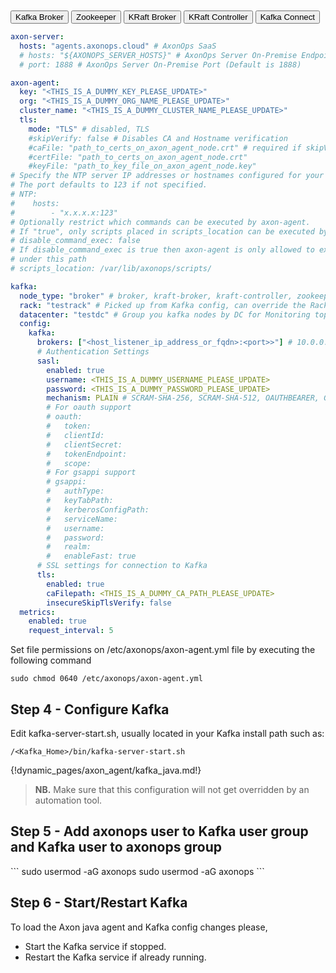 <br/>
<br/>

<div class="w3-bar w3-light-grey">
  <button class="w3-bar-item w3-button tabSelected w3-grey" id="Broker" onclick="selectKafkaType(event,'Broker')">Kafka Broker</button>
  <button class="w3-bar-item w3-button tabSelected" id="Zookeeper" onclick="selectKafkaType(event,'Zookeeper')">Zookeeper</button>
  <button class="w3-bar-item w3-button tabSelected" id="KRaftBroker" onclick="selectKafkaType(event,'KRaftBroker')">KRaft Broker</button>
  <button class="w3-bar-item w3-button tabSelected" id="KRaftController" onclick="selectKafkaType(event,'KRaftController')">KRaft Controller</button>
  <button class="w3-bar-item w3-button tabSelected" id="Connect" onclick="selectKafkaType(event,'Connect')">Kafka Connect</button>
</div>
<div id="Broker" class="axon_kafka_dynamic_s1">

```yaml hl_lines="7 8 9"
axon-server:
  hosts: "agents.axonops.cloud" # AxonOps SaaS
  # hosts: "${AXONOPS_SERVER_HOSTS}" # AxonOps Server On-Premise Endpoint
  # port: 1888 # AxonOps Server On-Premise Port (Default is 1888)

axon-agent:
  key: "<THIS_IS_A_DUMMY_KEY_PLEASE_UPDATE>"
  org: "<THIS_IS_A_DUMMY_ORG_NAME_PLEASE_UPDATE>"
  cluster_name: "<THIS_IS_A_DUMMY_CLUSTER_NAME_PLEASE_UPDATE>"
  tls:
    mode: "TLS" # disabled, TLS
    #skipVerify: false # Disables CA and Hostname verification
    #caFile: "path_to_certs_on_axon_agent_node.crt" # required if skipVerify is not set and you are using a self-signed cert
    #certFile: "path_to_certs_on_axon_agent_node.crt"
    #keyFile: "path_to_key_file_on_axon_agent_node.key"
# Specify the NTP server IP addresses or hostnames configured for your hosts
# The port defaults to 123 if not specified.
# NTP:
#    hosts:
#        - "x.x.x.x:123"
# Optionally restrict which commands can be executed by axon-agent.
# If "true", only scripts placed in scripts_location can be executed by axon-agent.
# disable_command_exec: false
# If disable_command_exec is true then axon-agent is only allowed to execute scripts
# under this path
# scripts_location: /var/lib/axonops/scripts/

kafka:
  node_type: "broker" # broker, kraft-broker, kraft-controller, zookeeper, connect
  rack: "testrack" # Picked up from Kafka config, can override the Rack for grouping nodes by Rack in Monitoring Topology
  datacenter: "testdc" # Group you kafka nodes by DC for Monitoring topology. 
  config:
    kafka:
      brokers: ["<host_listener_ip_address_or_fqdn>:<port>>"] # 10.0.0.2:9092 or 10.20.30.40:9094 or this_is_my_server.domain.com:9093
      # Authentication Settings
      sasl:
        enabled: true
        username: <THIS_IS_A_DUMMY_USERNAME_PLEASE_UPDATE>
        password: <THIS_IS_A_DUMMY_PASSWORD_PLEASE_UPDATE>
        mechanism: PLAIN # SCRAM-SHA-256, SCRAM-SHA-512, OAUTHBEARER, GSSAPI
        # For oauth support
        # oauth:
        #   token:
        #   clientId:
        #   clientSecret:
        #   tokenEndpoint:
        #   scope:
        # For gsappi support
        # gsappi:
        #   authType:
        #   keyTabPath:
        #   kerberosConfigPath:
        #   serviceName:
        #   username:
        #   password:
        #   realm:
        #   enableFast: true
      # SSL settings for connection to Kafka
      tls:
        enabled: true
        caFilepath: <THIS_IS_A_DUMMY_CA_PATH_PLEASE_UPDATE>
        insecureSkipTlsVerify: false
  metrics:
    enabled: true
    request_interval: 5
```
</div>

<div id="Zookeeper" class="axon_kafka_dynamic_s1" style="display:none">

```yaml hl_lines="7 8 9"
axon-server:
  hosts: "agents.axonops.cloud" # AxonOps SaaS
  # hosts: "${AXONOPS_SERVER_HOSTS}" # AxonOps Server On-Premise Endpoint
  # port: 1888 # AxonOps Server On-Premise Port (Default is 1888)

axon-agent:
  key: "<THIS_IS_A_DUMMY_KEY_PLEASE_UPDATE>"
  org: "<THIS_IS_A_DUMMY_ORG_NAME_PLEASE_UPDATE>"
  cluster_name: "<THIS_IS_A_DUMMY_CLUSTER_NAME_PLEASE_UPDATE>"
  tls:
    mode: "TLS" # disabled, TLS
    #skipVerify: false # Disables CA and Hostname verification
    #caFile: "path_to_certs_on_axon_agent_node.crt" # required if skipVerify is not set and you are using a self-signed cert
    #certFile: "path_to_certs_on_axon_agent_node.crt"
    #keyFile: "path_to_key_file_on_axon_agent_node.key"

# Specify the NTP server IP addresses or hostnames configured for your hosts
# The port defaults to 123 if not specified.
# NTP:
#    hosts:
#        - "x.x.x.x:123"
# Optionally restrict which commands can be executed by axon-agent.
# If "true", only scripts placed in scripts_location can be executed by axon-agent.
# disable_command_exec: false
# If disable_command_exec is true then axon-agent is only allowed to execute scripts
# under this path
# scripts_location: /var/lib/axonops/scripts/

kafka:
  node_type: "zookeeper" # broker, kraft-broker, kraft-controller, zookeeper, connect
  rack: "<EXAMPLE_COULD_BE_A_RACK_AZ_OR_REGION>"
  # Please do not change the below value for Zookeeper Nodes
  tier0:
    metrics:
      jvm_:
        - "java.lang:*"
      zk_:
        - "org.apache.ZooKeeperService:*"
```
</div>

<div id="KRaftBroker" class="axon_kafka_dynamic_s1" style="display:none">

```yaml hl_lines="7 8 9"
axon-server:
  hosts: "agents.axonops.cloud" # AxonOps SaaS
  # hosts: "${AXONOPS_SERVER_HOSTS}" # AxonOps Server On-Premise Endpoint
  # port: 1888 # AxonOps Server On-Premise Port (Default is 1888)

axon-agent:
  key: "<THIS_IS_A_DUMMY_KEY_PLEASE_UPDATE>"
  org: "<THIS_IS_A_DUMMY_ORG_NAME_PLEASE_UPDATE>"
  cluster_name: "<THIS_IS_A_DUMMY_CLUSTER_NAME_PLEASE_UPDATE>"
  tls:
    mode: "TLS" # disabled, TLS
    #skipVerify: false # Disables CA and Hostname verification
    #caFile: "path_to_certs_on_axon_agent_node.crt" # required if skipVerify is not set and you are using a self-signed cert
    #certFile: "path_to_certs_on_axon_agent_node.crt"
    #keyFile: "path_to_key_file_on_axon_agent_node.key"

# Specify the NTP server IP addresses or hostnames configured for your hosts
# The port defaults to 123 if not specified.
# NTP:
#    hosts:
#        - "x.x.x.x:123"
# Optionally restrict which commands can be executed by axon-agent.
# If "true", only scripts placed in scripts_location can be executed by axon-agent.
# disable_command_exec: false
# If disable_command_exec is true then axon-agent is only allowed to execute scripts
# under this path
# scripts_location: /var/lib/axonops/scripts/

kafka:
  node_type: "kraft-broker" # broker, kraft-broker, kraft-controller, zookeeper, connect
  rack: "testrack" # Picked up from Kafka config, can override the Rack for grouping nodes by Rack in Monitoring Topology
  datacenter: "testdc" # Group you kafka nodes by DC for Monitoring topology. 
  config:
    kafka:
      brokers: ["<host_listener_ip_address_or_fqdn>:<port>>"] # 10.0.0.2:9092 or 10.20.30.40:9094 or this_is_my_server.domain.com:9093
      # Authentication Settings
      sasl:
        enabled: true
        username: <THIS_IS_A_DUMMY_USERNAME_PLEASE_UPDATE>
        password: <THIS_IS_A_DUMMY_PASSWORD_PLEASE_UPDATE>
        mechanism: PLAIN # SCRAM-SHA-256, SCRAM-SHA-512, OAUTHBEARER, GSSAPI
        # For oauth support
        # oauth:
        #   token:
        #   clientId:
        #   clientSecret:
        #   tokenEndpoint:
        #   scope:
        # For gsappi support
        # gsappi:
        #   authType:
        #   keyTabPath:
        #   kerberosConfigPath:
        #   serviceName:
        #   username:
        #   password:
        #   realm:
        #   enableFast: true
      # SSL settings for connection to Kafka
      tls:
        enabled: true
        caFilepath: <THIS_IS_A_DUMMY_CA_PATH_PLEASE_UPDATE>
        insecureSkipTlsVerify: false
  metrics:
    enabled: true
    request_interval: 5
```
</div>

<div id="KRaftController" class="axon_kafka_dynamic_s1" style="display:none">

```yaml hl_lines="7 8 9"
axon-server:
  hosts: "agents.axonops.cloud" # AxonOps SaaS
  # hosts: "${AXONOPS_SERVER_HOSTS}" # AxonOps Server On-Premise Endpoint
  # port: 1888 # AxonOps Server On-Premise Port (Default is 1888)

axon-agent:
  key: "<THIS_IS_A_DUMMY_KEY_PLEASE_UPDATE>"
  org: "<THIS_IS_A_DUMMY_ORG_NAME_PLEASE_UPDATE>"
  cluster_name: "<THIS_IS_A_DUMMY_CLUSTER_NAME_PLEASE_UPDATE>"
  tls:
    mode: "TLS" # disabled, TLS
    #skipVerify: false # Disables CA and Hostname verification
    #caFile: "path_to_certs_on_axon_agent_node.crt" # required if skipVerify is not set and you are using a self-signed cert
    #certFile: "path_to_certs_on_axon_agent_node.crt"
    #keyFile: "path_to_key_file_on_axon_agent_node.key"

# Specify the NTP server IP addresses or hostnames configured for your hosts
# The port defaults to 123 if not specified.
# NTP:
#    hosts:
#        - "x.x.x.x:123"
# Optionally restrict which commands can be executed by axon-agent.
# If "true", only scripts placed in scripts_location can be executed by axon-agent.
# disable_command_exec: false
# If disable_command_exec is true then axon-agent is only allowed to execute scripts
# under this path
# scripts_location: /var/lib/axonops/scripts/

kafka:
  node_type: "kraft-controller" # broker, kraft-broker, kraft-controller, zookeeper, connect
  rack: "testrack" # Picked up from Kafka config, can override the Rack for grouping nodes by Rack in Monitoring Topology
  datacenter: "testdc" # Group you kafka nodes by DC for Monitoring topology. 
  config:
    kafka:
      brokers: ["<host_listener_ip_address_or_fqdn>:<port>>"] # 10.0.0.2:9092 or 10.20.30.40:9094 or this_is_my_server.domain.com:9093
      # Authentication Settings
      sasl:
        enabled: true
        username: <THIS_IS_A_DUMMY_USERNAME_PLEASE_UPDATE>
        password: <THIS_IS_A_DUMMY_PASSWORD_PLEASE_UPDATE>
        mechanism: PLAIN # SCRAM-SHA-256, SCRAM-SHA-512, OAUTHBEARER, GSSAPI
        # For oauth support
        # oauth:
        #   token:
        #   clientId:
        #   clientSecret:
        #   tokenEndpoint:
        #   scope:
        # For gsappi support
        # gsappi:
        #   authType:
        #   keyTabPath:
        #   kerberosConfigPath:
        #   serviceName:
        #   username:
        #   password:
        #   realm:
        #   enableFast: true
      # SSL settings for connection to Kafka
      tls:
        enabled: true
        caFilepath: <THIS_IS_A_DUMMY_CA_PATH_PLEASE_UPDATE>
        insecureSkipTlsVerify: false
  metrics:
    enabled: true
    request_interval: 5
```
</div>

<div id="Connect" class="axon_kafka_dynamic_s1" style="display:none">

```yaml hl_lines="7 8 9"
axon-server:
  hosts: "agents.axonops.cloud" # AxonOps SaaS
  # hosts: "${AXONOPS_SERVER_HOSTS}" # AxonOps Server On-Premise Endpoint
  # port: 1888 # AxonOps Server On-Premise Port (Default is 1888)

axon-agent:
  key: "<THIS_IS_A_DUMMY_KEY_PLEASE_UPDATE>"
  org: "<THIS_IS_A_DUMMY_ORG_NAME_PLEASE_UPDATE>"
  cluster_name: "<THIS_IS_A_DUMMY_CLUSTER_NAME_PLEASE_UPDATE>"
  tls:
    mode: "TLS" # disabled, TLS
    #skipVerify: false # Disables CA and Hostname verification
    #caFile: "path_to_certs_on_axon_agent_node.crt" # required if skipVerify is not set and you are using a self-signed cert
    #certFile: "path_to_certs_on_axon_agent_node.crt"
    #keyFile: "path_to_key_file_on_axon_agent_node.key"

# Specify the NTP server IP addresses or hostnames configured for your hosts
# The port defaults to 123 if not specified.
# NTP:
#    hosts:
#        - "x.x.x.x:123"
# Optionally restrict which commands can be executed by axon-agent.
# If "true", only scripts placed in scripts_location can be executed by axon-agent.
# disable_command_exec: false
# If disable_command_exec is true then axon-agent is only allowed to execute scripts
# under this path
# scripts_location: /var/lib/axonops/scripts/

kafka:
  node_type: "connect" # broker, kraft-broker, kraft-controller, zookeeper, connect
  datacenter: "testdc"
  rack: "testrack"
```
</div>

<!-- Set the Axon-Agent File Permissions -->
Set file permissions on /etc/axonops/axon-agent.yml file by executing the following command

```shell
sudo chmod 0640 /etc/axonops/axon-agent.yml
```

<!-- Step 4 -->
<div id="Broker" class="axon_kafka_dynamic_s2">
<h2>Step 4 - Configure Kafka</h2>

Edit kafka-server-start.sh, usually located in your Kafka install path such as: 

<p><code>/&lt;Kafka_Home&gt;/bin/kafka-server-start.sh</code></p>
</div>

<div id="Zookeeper" class="axon_kafka_dynamic_s2" style="display:none">
<h2>Step 4 - Configure Zookeeper</h2>

Edit zookeeper-server-start.sh, usually located in your Zookeeper install path such as: 

<p><code>/&lt;Zookeeper_Home&gt;/bin/zookeeper-server-start.sh</code></p>
</div>

<div id="KRaftBroker" class="axon_kafka_dynamic_s2" style="display:none">
<h2>Step 4 - Configure KRaft Broker</h2>

Edit kafka-server-start.sh, usually located in your Kafka install path such as: 

<p><code>/&lt;Kafka_Home&gt;/bin/kafka-server-start.sh</code></p>
</div>

<div id="KRaftController" class="axon_kafka_dynamic_s2" style="display:none">
<h2>Step 4 - Configure KRaft Controller</h2>

Edit kafka-server-start.sh, usually located in your Kafka install path such as: 

<p><code>/&lt;Kafka_Home&gt;/bin/kafka-server-start.sh</code></p>
</div>

<div id="Connect" class="axon_kafka_dynamic_s2" style="display:none">
<h2>Step 4 - Configure Connect</h2>

Edit connect-distributed.sh, usually located in your Kafka install path such as: 

<p><code>/&lt;Kafka_Home&gt;/bin/connect-distributed.sh </code></p>
</div>
<!-- Load Dynamic Java section -->
{!dynamic_pages/axon_agent/kafka_java.md!}
<!-- Step 4 end -->
<blockquote>
<p><strong>NB.</strong> Make sure that this configuration will not get overridden by an automation tool.</p>
</blockquote>

 <!-- Step 5 to 6 -->
<div id="Broker" class="axon_kafka_dynamic_s5">
<h2>Step 5 - Add axonops user to Kafka user group and Kafka user to axonops group</h2>
```
sudo usermod -aG <your_kafka_group> axonops
sudo usermod -aG axonops <your_kafka_user>
```

<h2>Step 6 - Start/Restart Kafka</h2>

To load the Axon java agent and Kafka config changes please,

<ul>
<li>Start the Kafka service if stopped. </li>
<li>Restart the Kafka service if already running.</li>
</ul>
</div>

<div id="Zookeeper" class="axon_kafka_dynamic_s5" style="display:none">
<h2>Step 5 - Add axonops user to Zookeeper user group and Zookeeper user to axonops group</h2>
```
sudo usermod -aG <your_zookeeper_group> axonops
sudo usermod -aG axonops <your_zookeeper_user>
```

<h2>Step 6 - Start/Restart Zookeeper</h2>

To load the Axon java agent and Zookeeper config changes please,

<ul>
<li>Start the Zookeeper service if stopped. </li>
<li>Restart the Zookeeper service if already running.</li>
</ul>
</div>

<div id="KRaftBroker" class="axon_kafka_dynamic_s5" style="display:none">
<h2>Step 5 - Add axonops user to KRaft Broker user group and KRaft Broker user to axonops group</h2>
```
sudo usermod -aG <your_kraft_group> axonops
sudo usermod -aG axonops <your_kraft_user>
```

<h2>Step 6 - Start/Restart KRaft Broker</h2>

To load the Axon java agent and Kafka KRaft config changes please,

<ul>
<li>Start the Kafka KRaft service if stopped. </li>
<li>Restart the Kafka KRaft service if already running.</li>
</ul>
</div>

<div id="KRaftController" class="axon_kafka_dynamic_s5" style="display:none">
<h2>Step 5 - Add axonops user to KRaft Controller user group and KRaft Controller user to axonops group</h2>
```
sudo usermod -aG <your_kraft_group> axonops
sudo usermod -aG axonops <your_kraft_user>
```

<h2>Step 6 - Start/Restart KRaft Controller</h2>

To load the Axon java agent and Kafka KRaft config changes please,

<ul>
<li>Start the Kafka KRaft service if stopped. </li>
<li>Restart the Kafka KRaft service if already running.</li>
</ul>
</div>

<div id="Connect" class="axon_kafka_dynamic_s5" style="display:none">
<h2>Step 5 - Add axonops user to Kafka Connect user group and Kafka Connect user to axonops group</h2>
```
sudo usermod -aG <your_connect_group> axonops
sudo usermod -aG axonops <your_connect_user>
```

<h2>Step 6 - Start/Restart Kafka Connect</h2>

To load the Axon java agent and Kafka Connect config changes please,

<ul>
<li>Start the Kafka Connect service if stopped. </li>
<li>Restart the Kafka Connect service if already running.</li>
</ul>
</div>
